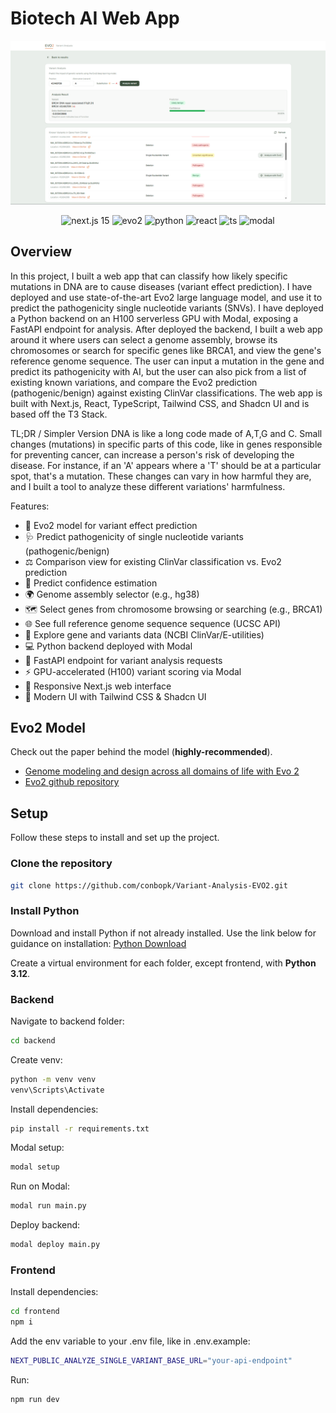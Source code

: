 # Biotech AI Web App

![thumbnail](thumbnail.png)
<div align="center">
    <img src="https://img.shields.io/badge/Next-black?style=for-the-badge&logo=next.js&logoColor=white" alt="next.js 15">
    <img src="https://img.shields.io/badge/Evo2-green?style=for-the-badge" alt="evo2">
    <img src="https://img.shields.io/badge/python-3670A0?style=for-the-badge&logo=python&logoColor=ffdd54" alt="python">
    <img src="https://img.shields.io/badge/react-%2320232a.svg?style=for-the-badge&logo=react&logoColor=%2361DAFB" alt="react">
    <img src="https://img.shields.io/badge/typescript-%23007ACC.svg?style=for-the-badge&logo=typescript&logoColor=white" alt="ts">
    <img src="https://img.shields.io/badge/Modal-darkgreen?style=for-the-badge" alt="modal">
</div>

## Overview
In this project, I built a web app that can classify how likely specific mutations in DNA
are to cause diseases (variant effect prediction). I have deployed and use state-of-the-art Evo2 large language model,
and use it to predict the pathogenicity single nucleotide variants (SNVs). I have deployed a Python backend
on an H100 serverless GPU with Modal, exposing a FastAPI endpoint for analysis.
After deployed the backend, I built a web app around it where users can select a genome assembly,
browse its chromosomes or search for specific genes like BRCA1, and view the gene's reference genome sequence.
The user can input a mutation in the gene and predict its pathogenicity with AI, but the user can also pick from a list of
existing known variations, and compare the Evo2 prediction (pathogenic/benign) against
existing ClinVar classifications. The web app is built with Next.js, React, TypeScript, Tailwind CSS, and Shadcn UI
and is based off the T3 Stack. 

TL;DR / Simpler Version
DNA is like a long code made of A,T,G and C. Small changes (mutations) in specific parts of this code,
like in genes responsible for preventing cancer, can increase a person's risk of developing the disease.
For instance, if an 'A' appears where a 'T' should be at a particular spot, that's a mutation.
These changes can vary in how harmful they are, and I built a tool to analyze these different variations' harmfulness.

Features:
- 🧬 Evo2 model for variant effect prediction
- 🩺 Predict pathogenicity of single nucleotide variants (pathogenic/benign)
- ⚖️ Comparison view for existing ClinVar classification vs. Evo2 prediction
- 💯 Predict confidence estimation
- 🌍 Genome assembly selector (e.g., hg38)
- 🗺️ Select genes from chromosome browsing or searching (e.g., BRCA1)
- 🌐 See full reference genome sequence sequence (UCSC API)
- 🧬 Explore gene and variants data (NCBI ClinVar/E-utilities)
- 💻 Python backend deployed with Modal
- 🚀 FastAPI endpoint for variant analysis requests
- ⚡ GPU-accelerated (H100) variant scoring via Modal
- 📱 Responsive Next.js web interface
- 🎨 Modern UI with Tailwind CSS & Shadcn UI

## Evo2 Model
Check out the paper behind the model (**highly-recommended**).
- [Genome modeling and design across all domains of life with Evo 2](https://www.biorxiv.org/content/10.1101/2025.02.18.638918v1.full)
- [Evo2 github repository](https://github.com/ArcInstitute/evo2)

## Setup
Follow these steps to install and set up the project.

### Clone the repository
```bash
git clone https://github.com/conbopk/Variant-Analysis-EVO2.git
```

### Install Python
Download and install Python if not already installed. Use the link below for guidance on installation: [Python Download](https://www.python.org/downloads/)

Create a virtual environment for each folder, except frontend, with **Python 3.12**.

### Backend
Navigate to backend folder:
```bash
cd backend
```
Create venv:
```bash
python -m venv venv
venv\Scripts\Activate
```
Install dependencies:
```bash
pip install -r requirements.txt
```
Modal setup:
```bash
modal setup
```
Run on Modal:
```bash
modal run main.py
```
Deploy backend:
```bash
modal deploy main.py
```

### Frontend
Install dependencies:
```bash
cd frontend
npm i
```
Add the env variable to your .env file, like in .env.example:
```bash
NEXT_PUBLIC_ANALYZE_SINGLE_VARIANT_BASE_URL="your-api-endpoint"
```
Run:
```bash
npm run dev
```